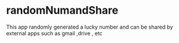 # randomNumandShare

This app randomly generated a lucky number and can be shared by external apps such as gmail ,drive , etc
